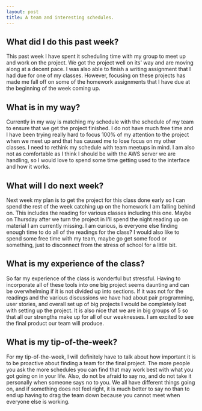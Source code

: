```yaml
---
layout: post
title: A team and interesting schedules.
---
```

## What did I do this past week?
This past week I have spent it scheduling time with my group to meet up and work on the project. We got the project well on its' way and are moving along at a decent pace. I was also able to finish a writing assignment that I had due for one of my classes. However, focusing on these projects has made me fall off on some of the homework assignments that I have due at the beginning of the week coming up.

## What is in my way?
Currently in my way is matching my schedule with the schedule of my team to ensure that we get the project finished. I do not have much free time and I have been trying really hard to focus 100% of my attention to the project when we meet up and that has caused me to lose focus on my other classes. I need to rethink my schedule with team meetups in mind. I am also not as comfortable as I think I should be with the AWS server we are handling, so I would love to spend some time getting used to the interface and how it works.

## What will I do next week?
Next week my plan is to get the project for this class done early so I can spend the rest of the week catching up on the homework I am falling behind on. This includes the reading for various classes including this one. Maybe on Thursday after we turn the project in I'll spend the night reading up on material I am currently missing. I am curious, is everyone else finding enough time to do all of the readings for the class? I would also like to spend some free time with my team, maybe go get some food or something, just to disconnect from the stress of school for a little bit.

## What is my experience of the class?
So far my experience of the class is wonderful but stressful. Having to incorporate all of these tools into one big project seems daunting and can be overwhelming if it is not divided up into sections. If it was not for the readings and the various discussions we have had about pair programming, user stories, and overall set up of big projects I would be completely lost with setting up the project. It is also nice that we are in big groups of 5 so that all our strengths make up for all of our weaknesses. I am excited to see the final product our team will produce.

## What is my tip-of-the-week?
For my tip-of-the-week, I will definitely have to talk about how important it is to be proactive about finding a team for the final project. The more people you ask the more schedules you can find that may work best with what you got going on in your life. Also, do not be afraid to say no, and do not take it personally when someone says no to you. We all have different things going on, and if something does not feel right, it is much better to say no than to end up having to drag the team down because you cannot meet when everyone else is working. 